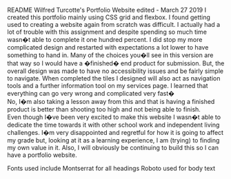 README Wilfred Turcotte's Portfolio Website 
edited - March 27 2019
I created this portfolio mainly using CSS grid and flexbox. I found getting used to creating a website again from scratch was difficult. I actually had a lot of trouble with this assignment and despite spending so much time wasn�t able to complete it one hundred percent. 
I did stop my more complicated design and restarted with expectations a lot lower to have something to hand in. 
Many of the choices you�ll see in this version are that way so I would have a �finished� end product for submission.
But, the overall design was made to have no accessibility issues and be fairly simple to navigate. When completed the tiles I designed will also act as navigation tools and a further information tool on my services page.
I learned that everything can go very wrong and complicated very fast�  
No, I�m also taking a lesson away from this and that is having a finished product is better than shooting too high and not being able to finish.  
Even though I�ve been very excited to make this website I wasn�t able to dedicate the time towards it with other school work and independent living challenges. I�m very disappointed and regretful for how it is going to affect my grade but, looking at it as a learning experience, I am (trying) to finding my own value in it. 
Also, I will obviously be continuing to build this so I can have a portfolio website. 

Fonts used include 
Montserrat for all headings
Roboto used for body text